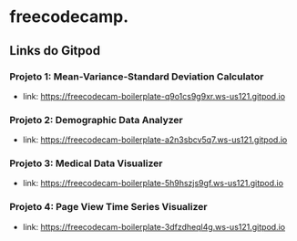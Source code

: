 # freecodecamp.

## Links do Gitpod
### Projeto 1: Mean-Variance-Standard Deviation Calculator
- link: https://freecodecam-boilerplate-q9o1cs9g9xr.ws-us121.gitpod.io
  
### Projeto 2: Demographic Data Analyzer
- link: https://freecodecam-boilerplate-a2n3sbcv5q7.ws-us121.gitpod.io

### Projeto 3: Medical Data Visualizer
- link: https://freecodecam-boilerplate-5h9hszjs9gf.ws-us121.gitpod.io

### Projeto 4: Page View Time Series Visualizer
- link: https://freecodecam-boilerplate-3dfzdheql4g.ws-us121.gitpod.io
